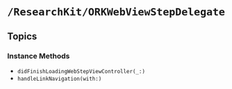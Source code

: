 # ``/ResearchKit/ORKWebViewStepDelegate``

<!-- The content below this line is auto-generated and is redundant. You should either incorporate it into your content above this line or delete it. -->

## Topics

### Instance Methods

- ``didFinishLoadingWebStepViewController(_:)``
- ``handleLinkNavigation(with:)``